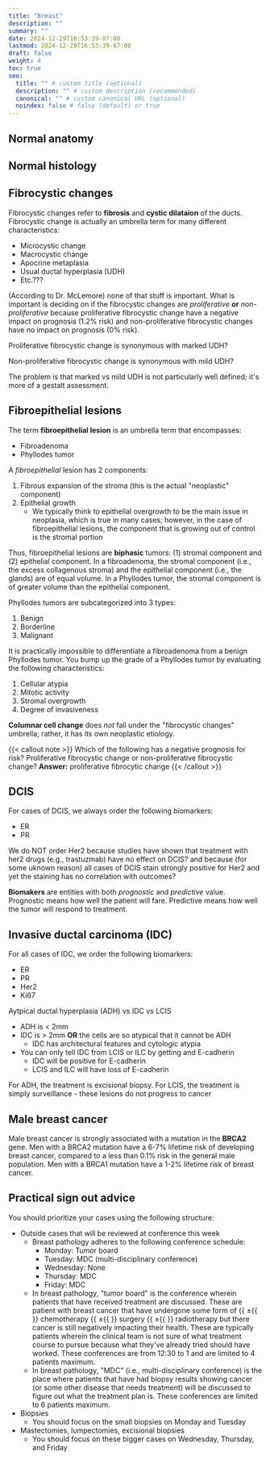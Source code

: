```yaml
---
title: "Breast"
description: ""
summary: ""
date: 2024-12-29T16:53:39-07:00
lastmod: 2024-12-29T16:53:39-07:00
draft: false
weight: 4
toc: true
seo:
  title: "" # custom title (optional)
  description: "" # custom description (recommended)
  canonical: "" # custom canonical URL (optional)
  noindex: false # false (default) or true
---
```

## Normal anatomy
## Normal histology

## Fibrocystic changes
Fibrocystic changes refer to **fibrosis** and **cystic dilataion** of the ducts. Fibrocystic change is actually an umbrella term for many different characteristics:
- Microcystic change
- Macrocystic change
- Apocrine metaplasia
- Usual ductal hyperplasia (UDH)
- Etc.???

(According to Dr. McLemore) none of that stuff is important. What is important is deciding on if the fibrocystic changes are *proliferative* **or** *non-proliferative* because proliferative fibrocystic change have a negative impact on prognosis (1.2% risk) and non-proliferative fibrocystic changes have no impact on prognosis (0% risk).

Proliferative fibrocystic change is synonymous with marked UDH?

Non-proliferative fibrocystic change is synonymous with mild UDH?

The problem is that marked vs mild UDH is not particularly well defined; it's more of a gestalt assessment.

## Fibroepithelial lesions
The term **fibroepithelial lesion** is an umbrella term that encompasses:
- Fibroadenoma
- Phyllodes tumor
  
A *fibroepithelial* lesion has 2 components:
1. Fibrous expansion of the stroma (this is the actual "neoplastic" component)
2. Epithelial growth
   - We typically think to epithelial overgrowth to be the main issue in neoplasia, which is true in many cases; however, in the case of fibroepithelial lesions, the component that is growing out of control is the stromal portion
  
Thus, fibroepithelial lesions are **biphasic** tumors: (1) stromal component and (2) epithelial component. In a fibroadenoma, the stromal component (i.e., the excess collagenous stroma) and the epithelial component (i.e., the glands) are of equal volume. In a Phyllodes tumor, the stromal component is of greater volume than the epithelial component.

Phyllodes tumors are subcategorized into 3 types:
1. Benign
2. Borderline
3. Malignant

It is practically impossible to differentiate a fibroadenoma from a benign Phyllodes tumor. You bump up the grade of a Phyllodes tumor by evaluating the following characteristics:
1. Cellular atypia
2. Mitotic activity
3. Stromal overgrowth
4. Degree of invasiveness

**Columnar cell change** does *not* fall under the "fibrocystic changes" umbrella; rather, it has its own neoplastic etiology.

{{< callout note >}} Which of the following has a negative prognosis for risk? Proliferative fibrocystic change or non-proliferative fibrocystic change? **Answer:** proliferative fibrocytic change {{< /callout >}}

## DCIS
For cases of DCIS, we always order the following biomarkers:
- ER
- PR

We do NOT order Her2 because studies have shown that treatment with her2 drugs (e.g., trastuzmab) have no effect on DCIS? and because (for some uknown reason) all cases of DCIS stain strongly positive for Her2 and yet the staining has no correlation with outcomes?

**Biomakers** are entities with both *prognostic* and *predictive* value. Prognostic means how well the patient will fare. Predictive means how well the tumor will respond to treatment.

## Invasive ductal carcinoma (IDC)
For all cases of IDC, we order the following biomarkers:
- ER
- PR
- Her2
- Ki67

Aytpical ductal hyperplasia (ADH) vs IDC vs LCIS
- ADH is < 2mm
- IDC is > 2mm **OR** the cells are so atypical that it cannot be ADH
  - IDC has architectural features and cytologic atypia
- You can only tell IDC from LCIS or ILC by getting and E-cadherin
  - IDC will be positive for E-cadherin
  - LCIS and ILC will have loss of E-cadherin

For ADH, the treatment is excisional biopsy.
For LCIS, the treatment is simply surveillance - these lesions do not progress to cancer

## Male breast cancer
Male breast cancer is strongly associated with a mutation in the **BRCA2** gene. Men with a BRCA2 mutation have a 6-7% lifetime risk of developing breast cancer, compared to a less than 0.1% risk in the general male population. Men with a BRCA1 mutation have a 1-2% lifetime risk of breast cancer.

## Practical sign out advice
You should prioritize your cases using the following structure:
- Outside cases that will be reviewed at conference this week
  - Breast pathology adheres to the following conference schedule:
    - Monday: Tumor board
    - Tuesday: MDC (multi-disciplinary conference)
    - Wednesday: None
    - Thursday: MDC
    - Friday: MDC
  - In breast pathology, "tumor board" is the conference wherein patients that have received treatment are discussed. These are patient with breast cancer that have undergone some form of {{ <math> }}$\pm${{ </math> }} chemotherapy {{ <math> }}$\pm${{ </math> }} surgery {{ <math> }}$\pm${{ </math> }} radiotherapy but there cancer is still negatively impacting their health. These are typically patients wherein the clinical team is not sure of what treatment course to pursue because what they've already tried should have worked. These conferences are from 12:30 to 1 and are limited to 4 patients maximum.
  - In breast pathology, "MDC" (i.e., multi-disciplinary conference) is the place where patients that have had biopsy results showing cancer (or some other disease that needs treatment) will be discussed to figure out what the treatment plan is. These conferences are limited to 6 patients maximum.
- Biopsies
  - You should focus on the small biopsies on Monday and Tuesday
- Mastectomies, lumpectomies, excisional biopsies
  - You should focus on these bigger cases on Wednesday, Thursday, and Friday
